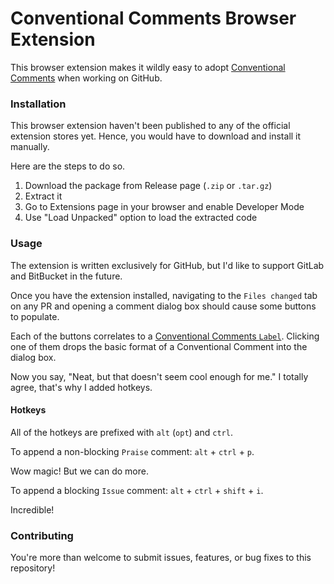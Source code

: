 # Conventional Comments Browser Extension

This browser extension makes it wildly easy to adopt [Conventional Comments][cc] when working on GitHub.

### Installation

This browser extension haven't been published to any of the official extension stores yet. Hence, you would have to download and install it manually.

Here are the steps to do so.

1. Download the package from Release page (`.zip` or `.tar.gz`)
2. Extract it
3. Go to Extensions page in your browser and enable Developer Mode
4. Use "Load Unpacked" option to load the extracted code

### Usage

The extension is written exclusively for GitHub, but I'd like to support GitLab and BitBucket in the future.

Once you have the extension installed, navigating to the `Files changed` tab on any PR and opening a comment dialog box should cause some buttons to populate.

Each of the buttons correlates to a [Conventional Comments `Label`][cc_labels]. Clicking one of them drops the basic format of a Conventional Comment into the dialog box.

Now you say, "Neat, but that doesn't seem cool enough for me." I totally agree, that's why I added hotkeys.

#### Hotkeys

All of the hotkeys are prefixed with `alt` (`opt`) and `ctrl`.

To append a non-blocking `Praise` comment: `alt` + `ctrl` + `p`.

Wow magic! But we can do more.

To append a blocking `Issue` comment: `alt` + `ctrl` + `shift` + `i`.

Incredible!

### Contributing

You're more than welcome to submit issues, features, or bug fixes to this repository!

[cc]: https://conventionalcomments.org/
[cc_labels]: https://conventionalcomments.org/#labels
